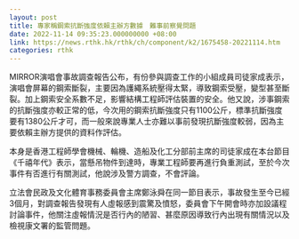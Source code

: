 ```yaml
---
layout: post
title: 專家稱鋼索抗斷強度依賴主辦方數據　難事前察覺問題
date: 2022-11-14 09:35:23.000000000 +08:00
link: https://news.rthk.hk/rthk/ch/component/k2/1675458-20221114.htm
categories: rthk
---
```


MIRROR演唱會事故調查報告公布，有份參與調查工作的小組成員司徒家成表示，演唱會屏幕的鋼索斷裂，主要因為護繩系統壓得太緊，導致鋼索受壓，變型甚至斷裂。加上鋼索安全系數不足，影響結構工程師評估裝置的安全。他又說，涉事鋼索的抗斷強度亦較正常的低，今次用的鋼索抗斷強度只有1100公斤，標準抗斷強度要有1380公斤才可，而一般來說專業人士亦難以事前發現抗斷強度較弱，因為主要依賴主辦方提供的資料作評估。

本身是香港工程師學會機械、輪機、造船及化工分部前主席的司徒家成在本台節目《千禧年代》表示，當懸吊物件到達時，專業工程師要再進行負重測試，至於今次事件有否進行有關測試，他說涉及警方調查，不會評論。

立法會民政及文化體育事務委員會主席鄭泳舜在同一節目表示，事故發生至今已經3個月，對調查報告發現有人虛報感到震驚及憤怒，委員會下午開會時亦加設議程討論事件，他關注虛報情況是否行內的陋習、甚麼原因導致行內出現有關情況以及檢視康文署的監管問題。
